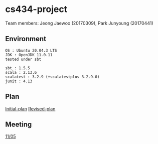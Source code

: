 # cs434-project

Team members: Jeong Jaewoo (20170309), Park Junyoung (20170441)

## Environment

```
OS : Ubuntu 20.04.3 LTS
JDK : OpenJDK 11.0.11
tested under sbt

sbt : 1.5.5
scala : 2.13.6
scalatest : 3.2.9 (+scalatestplus 3.2.9.0)
junit : 4.13
```

## Plan 
[Initial-plan](https://github.com/candymate/cs434-project/wiki/Initial-Plan)
[Revised-plan](https://github.com/candymate/cs434-project/wiki/Revised-Plan)

## Meeting
[11/05](https://github.com/candymate/cs434-project/wiki/%ED%9A%8C%EC%9D%98%EB%A1%9D#1105-2000--2200)

